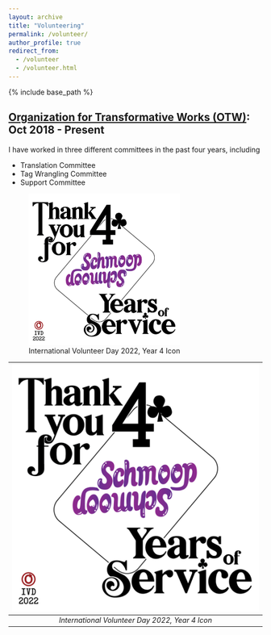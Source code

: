 ```yaml
---
layout: archive
title: "Volunteering"
permalink: /volunteer/
author_profile: true
redirect_from:
  - /volunteer
  - /volunteer.html
---
```


{% include base_path %}

[Organization for Transformative Works (OTW)](https://www.transformativeworks.org/): Oct 2018 - Present
------

I have worked in three different committees in the past four years, including
* Translation Committee
* Tag Wrangling Committee
* Support Committee


<p align="center">
<figure class="image">
<img src="/images/2022%20IVD%20-%204%20Years.png" width="300" height="300" alt = "International Volunteer Day 2022, Year 4 Icon">
<figcaption> International Volunteer Day 2022, Year 4 Icon </figcaption>
</figure>
</p>



| ![International Volunteer Day 2022, Year 4 Icon](/images/2022%20IVD%20-%204%20Years.png) |
|:--:| 
| *International Volunteer Day 2022, Year 4 Icon* |
